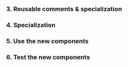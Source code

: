### 3. Reusable comments & specialization

### 4. Specialization

### 5. Use the new components

### 6. Test the new components